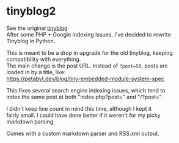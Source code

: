 # tinyblog2
See the original [tinyblog](https://github.com/petabyt/tinyblog)  
After some PHP + Google indexing issues, I've decided to rewrite  
Tinyblog in Python.

This is meant to be a drop in upgrade for the old tinyblog, keeping  
compatibility with everything.  
The main change is the post URL. Instead of `?post=50`, posts are  
loaded in by a title, like:  
https://petabyt.dev/blog/tiny-embedded-module-system-spec  

This fixes several search engine indexing issues, which tend to  
index the same post at both "index.php?post=" and "/?post=".  

I didn't keep line count in mind this time, although I kept it  
fairly small. I could have done better if it weren't for my picky  
markdown parsing.

Comes with a custom markdown parser and RSS.xml output.
